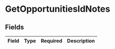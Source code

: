 # GetOpportunitiesIdNotes


## Fields

| Field       | Type        | Required    | Description |
| ----------- | ----------- | ----------- | ----------- |